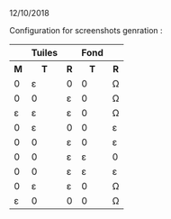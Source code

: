 12/10/2018  

Configuration for screenshots genration :

<table>
    <thead>
        <tr>
            <th></th>
            <th>Tuiles</th>
            <th></th>
            <th>Fond</th>
            <th></th>
        </tr>
    </thead>
    <tbody>
        <tr>
            <th>M</th>
            <th>T</th>
            <th>R</th>
            <th>T</th>
            <th>R</th>
        </tr>
        <tr>
            <td>0</td>
            <td>ε</td>
            <td>0</td>
            <td>0</td>
            <td>Ω</td>
        </tr>
        <tr>
            <td>0</td>
            <td>0</td>
            <td>ε</td>
            <td>0</td>
            <td>Ω</td>
        </tr>
        <tr>
            <td>ε</td>
            <td>ε</td>
            <td>ε</td>
            <td>0</td>
            <td>Ω</td>
        </tr>
        <tr>
            <td>0</td>
            <td>ε</td>
            <td>0</td>
            <td>0</td>
            <td>ε</td>
        </tr>
        <tr>
            <td>0</td>
            <td>0</td>
            <td>ε</td>
            <td>0</td>
            <td>ε</td>
        </tr>
        <tr>
            <td>0</td>
            <td>0</td>
            <td>ε</td>
            <td>ε</td>
            <td>0</td>
        </tr>
        <tr>
            <td>0</td>
            <td>0</td>
            <td>ε</td>
            <td>ε</td>
            <td>ε</td>
        </tr>
        <tr>
            <td>0</td>
            <td>ε</td>
            <td>ε</td>
            <td>0</td>
            <td>Ω</td>
        </tr>
        <tr>
            <td>ε</td>
            <td>0</td>
            <td>0</td>
            <td>0</td>
            <td>Ω</td>
        </tr>
    </tbody>
</table>